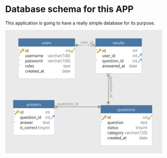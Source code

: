 # Database schema for this APP

This application is going to have a really simple database for its purpose.

![basic layout client screen](images/dbschema.png)